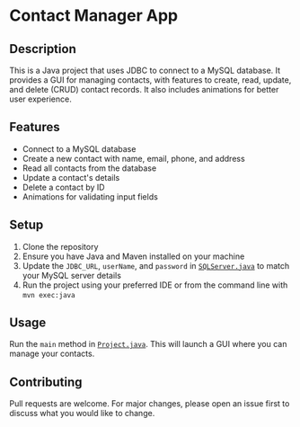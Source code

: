 # Contact Manager App


## Description
This is a Java project that uses JDBC to connect to a MySQL database. It provides a GUI for managing contacts, with features to create, read, update, and delete (CRUD) contact records. It also includes animations for better user experience.

## Features
- Connect to a MySQL database
- Create a new contact with name, email, phone, and address
- Read all contacts from the database
- Update a contact's details
- Delete a contact by ID
- Animations for validating input fields

## Setup
1. Clone the repository
2. Ensure you have Java and Maven installed on your machine
3. Update the `JDBC_URL`, `userName`, and `password` in [`SQLServer.java`](src/main/java/logic/SQLServer.java) to match your MySQL server details
4. Run the project using your preferred IDE or from the command line with `mvn exec:java`

## Usage
Run the `main` method in [`Project.java`](src/main/java/main/java/Project.java). This will launch a GUI where you can manage your contacts.


## Contributing
Pull requests are welcome. For major changes, please open an issue first to discuss what you would like to change.

